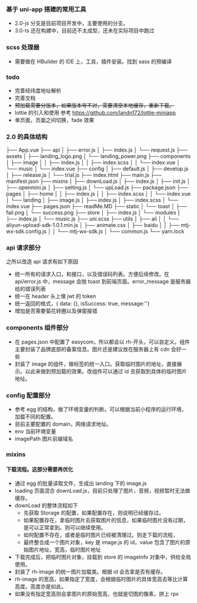 ### 基于 uni-app 搭建的常用工具

- 2.0-js 分支是目前项目开发中，主要使用的分支。
- 3.0-ts 还在构建中，目前还不太成型，还未在实际项目中跑过

### scss 处理器

- 需要做在 HBuilder 的 IDE 上，工具，插件安装。找到 sass 的预编译

### todo

- 完善经纬度地址解析
- 完善文档
- ~~预加载需要分版本，如果版本号不对，需要清空本地缓存，重新下载。~~
- lottie 的引入和使用 参考 https://github.com/landn172/lottie-miniapp
- 单页面，页面之间切换，fade 效果

### 2.0 的具体结构

├── App.vue
├── api
│ ├── error.js
│ ├── index.js
│ └── request.js
├── assets
│ ├── landing_logo.png
│ └── landing_power.png
├── components
│ ├── image
│ │ ├── index.js
│ │ ├── index.scss
│ │ └── index.vue
│ └── music
│ └── index.vue
├── config
│ ├── default.js
│ ├── develop.js
│ ├── release.js
│ └── trial.js
├── index.html
├── main.js
├── manifest.json
├── mixins
│ ├── downLoad.js
│ ├── index.js
│ ├── init.js
│ ├── openmini.js
│ ├── setting.js
│ └── upLoad.js
├── package.json
├── pages
│ ├── home
│ │ ├── index.js
│ │ ├── index.scss
│ │ └── index.vue
│ └── landing
│ ├── image.js
│ ├── index.js
│ ├── index.scss
│ └── index.vue
├── pages.json
├── readMe.MD
├── static
│ └── toast
│ ├── fail.png
│ └── success.png
├── store
│ ├── index.js
│ └── modules
│ ├── index.js
│ └── music.js
├── uni.scss
├── utils
│ ├── ali
│ │ └── aliyun-upload-sdk-1.0.1.min.js
│ ├── animate.css
│ ├── baidu
│ │ ├── mtj-wx-sdk.config.js
│ │ └── mtj-wx-sdk.js
│ └── common.js
└── yarn.lock

### api 请求部分

之所以改造 api 请求有如下原因

- 统一所有的请求入口，和接口，以及错误码列表。方便后续修改。在 api/error.js 中，message 会抛 toast 到前端页面。error_message 是服务器给的错误列表
- 统一在 header 头上埋 jwt 的 token
- 统一返回的格式，{ data: {}, isSuccess: true, message:''}
- 增加是否需要菊花转圈以及弹窗报错

### components 组件部分

- 在 pages.json 中配置了 easycom，所以都会以 rh-开头，可以自定义。组件主要封装了品牌底部的备案信息。图片还是建议放在服务器上有 cdn 会好一些
- 封装了 image 的组件，做<image>标签的统一入口。获取临时图片的地址，直接展示。以此来做到预加载的效果。改组件可以通过 id 去获取到具体的临时图片地址。

### config 配置部分

- 参考 egg 的结构，做了环境变量的判断。可以根据当前小程序的运行环境，加载不同的配置。
- 目前主要配置的 domain，网络请求地址。
- env 当前环境变量
- imagePath 图片前缀域名

### mixins

#### 下载流程。这部分需要再优化

- 通过 egg 的批量读取文件，生成出 landing 下的 image.js
- loading 页面混合 downLoad.js，目前只处理了图片，音频，视频暂时无法做缓存。
- downLoad 的整体流程如下
  - 先获取 Storage 的配置，如果配置存在，则说明已经缓存过。
  - 如果配置存在，拿临时图片去获取图片的信息，如果临时图片没有过期，是可以正常拿到。则可以继续使用。
  - 如何配置不存在，或者是临时图片已经被清理过。则走下载的流程，
  - 最终整合成一个图片对象，key 是 image.js 的 id，value 包含了图片的原始图片地址，宽高，临时图片地址
- 下载完成后，把临时图片对象，挂载到 store 的 imageInfo 对象中，供给全局使用。
- 封装了 rh-image 的统一图片加载类。根据 id 会去拿是否有缓存。
- rh-image 的宽高，如果指定了宽度，会根据临时图片的具体宽高去等比计算高度。高度亦是如此。
- 如果没有指定宽高则会拿图片的原始宽高，也就是切图的像素，拼上 rpx
